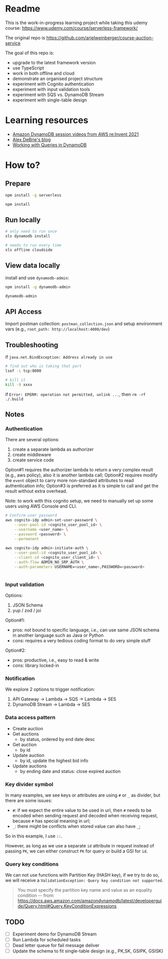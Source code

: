 # Readme

This is the work-in-progress learning project while taking this udemy course: https://www.udemy.com/course/serverless-framework/

The original repo is https://github.com/arielweinberger/course-auction-service

The goal of this repo is:

- upgrade to the latest framework version
- use TypeScript
- work in both offline and cloud
- demonstrate an organised project structure
- experiment with Cognito authentication
- experiment with input validation tools
- experiment with SQS vs. DynamoDB Stream
- experiment with single-table design

# Learning resources

- [Amazon DynamoDB session videos from AWS re:Invent 2021](https://aws.amazon.com/blogs/database/amazon-dynamodb-session-videos-from-aws-reinvent-2021/)
- [Alex DeBrie's blog](https://www.alexdebrie.com/)
- [Working with Queries in DynamoDB](https://docs.aws.amazon.com/amazondynamodb/latest/developerguide/Query.html#Query.KeyConditionExpressions)

# How to?

## Prepare

```bash
npm install -g serverless

npm install
```

## Run locally

```bash
# only need to run once
sls dynamodb install

# needs to run every time
sls offline cloudside
```

## View data locally

install and use `dynamodb-admin`:

```bash
npm install -g dynamodb-admin

dynamodb-admin
```

## API Access

Import postman collection: `postman_collection.json` and setup environment vars (e.g., `root_path: http://localhost:4000/dev`)

## Troubleshooting

if `java.net.BindException: Address already in use`

```bash
# find out who is taking that port
lsof -i tcp:8000

# kill it
kill -9 xxxx
```

if `Error: EPERM: operation not permitted, unlink ...`, then `rm -rf ./.build`

## Notes

### Authentication

There are several options:

1. create a separate lambda as authorizer
2. create middleware
3. create service code

Option#1 requires the authorizer lambda to return a very complex result (e.g., aws policy), also it is another lambda call;
Option#2 requires modify the `event` object to carry more non-standard attributes to read authentication info;
Option#3 is preferred as it is simple to call and get the result without extra overhead.

Note: to work with this cognito setup, we need to manually set up some users using AWS Console and CLI.

```bash
# Confirm user password
aws cognito-idp admin-set-user-password \
    --user-pool-id <cognito_user_pool_id> \
    --username <user_name> \
    --password <password> \
    --permanent
  
aws cognito-idp admin-initiate-auth \
    --user-pool-id <cognito_user_pool_id> \
    --client-id <cognito_user_client_id> \
    --auth-flow ADMIN_NO_SRP_AUTH \
    --auth-parameters USERNAME=<user_name>,PASSWORD=<password>
  
```

### Input validation

Options:

1. JSON Schema
2. yup / zod / joi

Option#1:
* pros: not bound to specific language, i.e., can use same JSON schema in another language such as Java or Python
* cons: requires a very tedious coding format to do very simple stuff

Option#2:
* pros: productive, i.e., easy to read & write
* cons: library locked-in

### Notification

We explore 2 options to trigger notification:
1. API Gateway -> Lambda -> SQS -> Lambda -> SES
2. DynamoDB Stream -> Lambda -> SES

### Data access pattern

- Create auction
- Get auctions
  - by status, ordered by end date desc
- Get auction
  - by id
- Update auction
  - by id, update the highest bid info
- Update auctions
  - by ending date and status: close expired auction

### Key divider symbol

In many examples, we see keys or attributes are using `#` or `_` as divider, but there are some issues:

- `#`: if we expect the entire value to be used in url, then `#` needs to be encoded when sending request and decoded when receiving request, because `#` has special meaning in url;
- `_`: there might be conflicts when stored value can also have `_`;

So in this example, I use `::`.

However, as long as we use a separate `id` attribute in request instead of passing `PK`, we can either construct `PK` for query or build a GSI for `id`.

### Query key conditions

We can not use functions with Partition Key (HASH key), if we try to do so, we will receive a `ValidationException: Query key condition not supported`.

> You must specify the partition key name and value as an equality condition
> -- from: https://docs.aws.amazon.com/amazondynamodb/latest/developerguide/Query.html#Query.KeyConditionExpressions

## TODO

- [ ] Experiment demo for DynamoDB Stream
- [ ] Run Lambda for scheduled tasks
- [ ] Dead letter queue for fail message deliver
- [ ] Update the schema to fit single-table design (e.g., PK,SK, GSIPK, GSISK)
